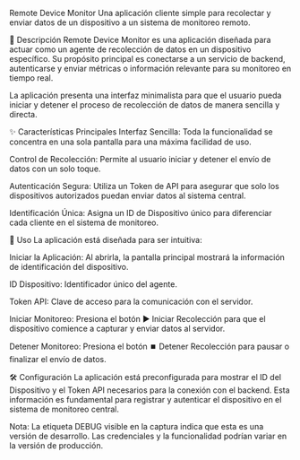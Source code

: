 Remote Device Monitor
Una aplicación cliente simple para recolectar y enviar datos de un dispositivo a un sistema de monitoreo remoto.

📝 Descripción
Remote Device Monitor es una aplicación diseñada para actuar como un agente de recolección de datos en un dispositivo específico. Su propósito principal es conectarse a un servicio de backend, autenticarse y enviar métricas o información relevante para su monitoreo en tiempo real.

La aplicación presenta una interfaz minimalista para que el usuario pueda iniciar y detener el proceso de recolección de datos de manera sencilla y directa.

✨ Características Principales
Interfaz Sencilla: Toda la funcionalidad se concentra en una sola pantalla para una máxima facilidad de uso.

Control de Recolección: Permite al usuario iniciar y detener el envío de datos con un solo toque.

Autenticación Segura: Utiliza un Token de API para asegurar que solo los dispositivos autorizados puedan enviar datos al sistema central.

Identificación Única: Asigna un ID de Dispositivo único para diferenciar cada cliente en el sistema de monitoreo.

🚀 Uso
La aplicación está diseñada para ser intuitiva:

Iniciar la Aplicación: Al abrirla, la pantalla principal mostrará la información de identificación del dispositivo.

ID Dispositivo: Identificador único del agente.

Token API: Clave de acceso para la comunicación con el servidor.

Iniciar Monitoreo: Presiona el botón ▶️ Iniciar Recolección para que el dispositivo comience a capturar y enviar datos al servidor.

Detener Monitoreo: Presiona el botón ⏹️ Detener Recolección para pausar o finalizar el envío de datos.

🛠️ Configuración
La aplicación está preconfigurada para mostrar el ID del Dispositivo y el Token API necesarios para la conexión con el backend. Esta información es fundamental para registrar y autenticar el dispositivo en el sistema de monitoreo central.

Nota: La etiqueta DEBUG visible en la captura indica que esta es una versión de desarrollo. Las credenciales y la funcionalidad podrían variar en la versión de producción.